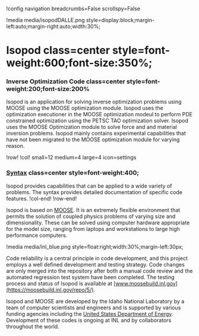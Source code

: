 !config navigation breadcrumbs=False scrollspy=False

!media media/isopodDALLE.png style=display:block;margin-left:auto;margin-right:auto;width:30%;

# Isopod class=center style=font-weight:600;font-size:350%;

### Inverse Optimization Code class=center style=font-weight:200;font-size:200%

Isopod is an application for solving inverse optimization problems using MOOSE using the MOOSE optimization module.
Isopod uses the optimization executioner in the MOOSE optimization modeul to perform PDE constrained optimization using the PETSC TAO optimization solver.
Isopod uses the MOOSE Optimization module to solve force and and material inversion
problems.  Isopod mainly contains experimental capabilities that have not been
migrated to the MOOSE optimization module for varying reason.

!row!
!col! small=12 medium=4 large=4 icon=settings
### [Syntax](syntax/index.md) class=center style=font-weight:400;

Isopod provides capabilities that can be applied to a wide variety of problems. The syntax
provides detailed documentation of specific code features.
!col-end!
!row-end!

Isopod is based on [MOOSE](http://mooseframework.org). It is an extremely flexible environment that
permits the solution of coupled physics problems of varying size and dimensionality. These can be
solved using computer hardware appropriate for the model size, ranging from laptops and workstations
to large high performance computers.

!media media/inl_blue.png style=float:right;width:30%;margin-left:30px;

Code reliability is a central principle in code development, and this project employs a well defined
development and testing strategy.  Code changes are only merged into the repository after both a
manual code review and the automated regression test system have been completed.  The testing process
and status of Isopod is available at [www.moosebuild.inl.gov](https://moosebuild.inl.gov/repo/5/).

Isopod and MOOSE are developed by the Idaho National Laboratory by a team of computer scientists
and engineers and is supported by various funding agencies including the
[United States Department of Energy](http://energy.gov).  Development of these codes is ongoing at
INL and by collaborators throughout the world.
